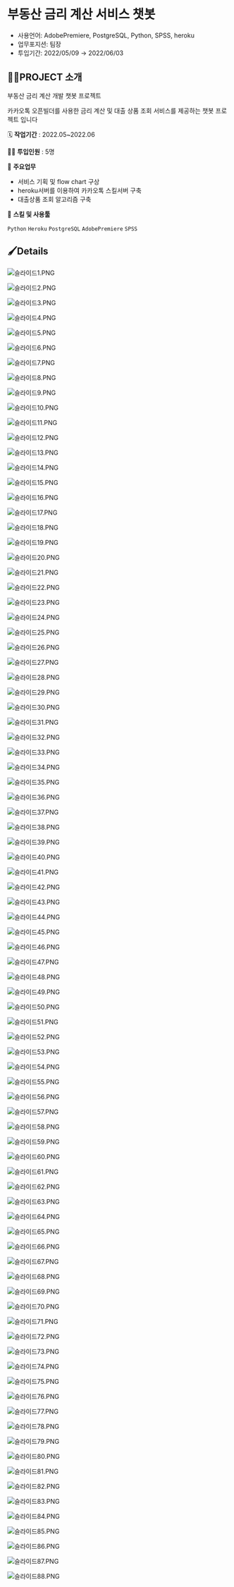 # 부동산 금리 계산 서비스 챗봇

- 사용언어: AdobePremiere, PostgreSQL, Python, SPSS, heroku
- 업무포지션: 팀장
- 투입기간: 2022/05/09 → 2022/06/03

## 👩‍🏫PROJECT 소개

부동산 금리 계산 개발 챗봇 프로젝트

카카오톡 오픈빌더를 사용한 금리 계산 및 대출 상품 조회 서비스를 제공하는 챗봇 프로젝트 입니다

🗓️ **작업기간** : 2022.05~2022.06

👨‍💻 **투입인원** : 5명

📒 **주요업무** 

- 서비스 기획 및 flow chart 구상
- heroku서버를 이용하여 카카오톡 스킬서버 구축
- 대출상품 조회 알고리즘 구축

🌱 **스킬 및 사용툴**

`Python` `Heroku` `PostgreSQL` `AdobePremiere` `SPSS`

## 🖌️Details

![슬라이드1.PNG](zipflix_doc/1.png)

![슬라이드2.PNG](zipflix_doc/2.png)

![슬라이드3.PNG](zipflix_doc/3.png)

![슬라이드4.PNG](zipflix_doc/4.png)

![슬라이드5.PNG](zipflix_doc/5.png)

![슬라이드6.PNG](zipflix_doc/6.png)

![슬라이드7.PNG](zipflix_doc/7.png)

![슬라이드8.PNG](zipflix_doc/8.png)

![슬라이드9.PNG](zipflix_doc/9.png)

![슬라이드10.PNG](zipflix_doc/10.png)

![슬라이드11.PNG](zipflix_doc/11.png)

![슬라이드12.PNG](zipflix_doc/12.png)

![슬라이드13.PNG](zipflix_doc/13.png)

![슬라이드14.PNG](zipflix_doc/14.png)

![슬라이드15.PNG](zipflix_doc/15.png)

![슬라이드16.PNG](zipflix_doc/16.png)

![슬라이드17.PNG](zipflix_doc/17.png)

![슬라이드18.PNG](zipflix_doc/18.png)

![슬라이드19.PNG](zipflix_doc/19.png)

![슬라이드20.PNG](zipflix_doc/20.png)

![슬라이드21.PNG](zipflix_doc/21.png)

![슬라이드22.PNG](zipflix_doc/22.png)

![슬라이드23.PNG](zipflix_doc/23.png)

![슬라이드24.PNG](zipflix_doc/24.png)

![슬라이드25.PNG](zipflix_doc/25.png)

![슬라이드26.PNG](zipflix_doc/26.png)

![슬라이드27.PNG](zipflix_doc/27.png)

![슬라이드28.PNG](zipflix_doc/28.png)

![슬라이드29.PNG](zipflix_doc/29.png)

![슬라이드30.PNG](zipflix_doc/30.png)

![슬라이드31.PNG](zipflix_doc/31.png)

![슬라이드32.PNG](zipflix_doc/32.png)

![슬라이드33.PNG](zipflix_doc/33.png)

![슬라이드34.PNG](zipflix_doc/34.png)

![슬라이드35.PNG](zipflix_doc/35.png)

![슬라이드36.PNG](zipflix_doc/36.png)

![슬라이드37.PNG](zipflix_doc/37.png)

![슬라이드38.PNG](zipflix_doc/38.png)

![슬라이드39.PNG](zipflix_doc/39.png)

![슬라이드40.PNG](zipflix_doc/40.png)

![슬라이드41.PNG](zipflix_doc/41.png)

![슬라이드42.PNG](zipflix_doc/42.png)

![슬라이드43.PNG](zipflix_doc/43.png)

![슬라이드44.PNG](zipflix_doc/44.png)

![슬라이드45.PNG](zipflix_doc/45.png)

![슬라이드46.PNG](zipflix_doc/46.png)

![슬라이드47.PNG](zipflix_doc/47.png)

![슬라이드48.PNG](zipflix_doc/48.png)

![슬라이드49.PNG](zipflix_doc/49.png)

![슬라이드50.PNG](zipflix_doc/50.png)

![슬라이드51.PNG](zipflix_doc/51.png)

![슬라이드52.PNG](zipflix_doc/52.png)

![슬라이드53.PNG](zipflix_doc/53.png)

![슬라이드54.PNG](zipflix_doc/54.png)

![슬라이드55.PNG](zipflix_doc/55.png)

![슬라이드56.PNG](zipflix_doc/56.png)

![슬라이드57.PNG](zipflix_doc/57.png)

![슬라이드58.PNG](zipflix_doc/58.png)

![슬라이드59.PNG](zipflix_doc/59.png)

![슬라이드60.PNG](zipflix_doc/60.png)

![슬라이드61.PNG](zipflix_doc/61.png)

![슬라이드62.PNG](zipflix_doc/62.png)

![슬라이드63.PNG](zipflix_doc/63.png)

![슬라이드64.PNG](zipflix_doc/64.png)

![슬라이드65.PNG](zipflix_doc/65.png)

![슬라이드66.PNG](zipflix_doc/66.png)

![슬라이드67.PNG](zipflix_doc/67.png)

![슬라이드68.PNG](zipflix_doc/68.png)

![슬라이드69.PNG](zipflix_doc/69.png)

![슬라이드70.PNG](zipflix_doc/70.png)

![슬라이드71.PNG](zipflix_doc/71.png)

![슬라이드72.PNG](zipflix_doc/72.png)

![슬라이드73.PNG](zipflix_doc/73.png)

![슬라이드74.PNG](zipflix_doc/74.png)

![슬라이드75.PNG](zipflix_doc/75.png)

![슬라이드76.PNG](zipflix_doc/76.png)

![슬라이드77.PNG](zipflix_doc/77.png)

![슬라이드78.PNG](zipflix_doc/78.png)

![슬라이드79.PNG](zipflix_doc/79.png)

![슬라이드80.PNG](zipflix_doc/80.png)

![슬라이드81.PNG](zipflix_doc/81.png)

![슬라이드82.PNG](zipflix_doc/82.png)

![슬라이드83.PNG](zipflix_doc/83.png)

![슬라이드84.PNG](zipflix_doc/84.png)

![슬라이드85.PNG](zipflix_doc/85.png)

![슬라이드86.PNG](zipflix_doc/86.png)

![슬라이드87.PNG](zipflix_doc/87.png)

![슬라이드88.PNG](zipflix_doc/88.png)
